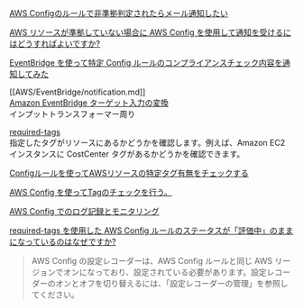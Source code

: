 [AWS Configのルールで非準拠判定されたらメール通知したい](https://blog.serverworks.co.jp/notice-config-noncompliant)

[AWS リソースが準拠していない場合に AWS Config を使用して通知を受けるにはどうすればよいですか?](https://aws.amazon.com/jp/premiumsupport/knowledge-center/config-resource-non-compliant/)

[EventBridge を使って特定 Config ルールのコンプライアンスチェック内容を通知してみた](https://dev.classmethod.jp/articles/configrule-eventbridge-notice/)

[[AWS/EventBridge/notification.md]]  
[Amazon EventBridge ターゲット入力の変換](https://docs.aws.amazon.com/ja_jp/eventbridge/latest/userguide/eb-transform-target-input.html)  
インプットトランスフォーマー周り

[required-tags](https://docs.aws.amazon.com/ja_jp/config/latest/developerguide/required-tags.html)  
指定したタグがリソースにあるかどうかを確認します。例えば、Amazon EC2 インスタンスに CostCenter タグがあるかどうかを確認できます。

[Configルールを使ってAWSリソースの特定タグ有無をチェックする](https://dev.classmethod.jp/articles/config-rule-required-tags/)

[AWS Config を使ってTagのチェックを行う。](https://qiita.com/kooohei/items/2d42017f7e734e22aac4)

[AWS Config でのログ記録とモニタリング](https://docs.aws.amazon.com/ja_jp/config/latest/developerguide/security-logging-and-monitoring.html)

[required-tags を使用した AWS Config ルールのステータスが「評価中」のままになっているのはなぜですか?](https://aws.amazon.com/jp/premiumsupport/knowledge-center/config-rule-required-tags/)

> AWS Config の設定レコーダーは、AWS Config ルールと同じ AWS リージョンでオンになっており、設定されている必要があります。設定レコーダーのオンとオフを切り替えるには、「設定レコーダーの管理」を参照してください。

